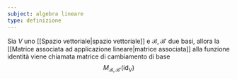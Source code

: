 ```yaml
---
subject: algebra lineare
type: definizione
---
```

Sia $V$ uno [[Spazio vettoriale|spazio vettoriale]] e $\mathcal{B},\mathcal{B}'$ due basi, allora la [[Matrice associata ad applicazione lineare|matrice associata]] alla funzione identità viene chiamata matrice di cambiamento di  base
$$
M_{\mathcal{B},\mathcal{B}'}(\text{id}_V)
$$